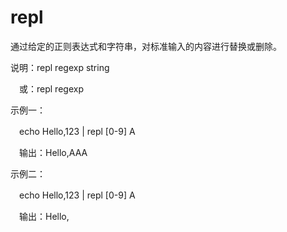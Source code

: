 # repl

通过给定的正则表达式和字符串，对标准输入的内容进行替换或删除。

说明：repl regexp string

　或：repl regexp

示例一：

　echo Hello,123 | repl [0-9] A

　输出：Hello,AAA

示例二：

　echo Hello,123 | repl [0-9] A

　输出：Hello,
